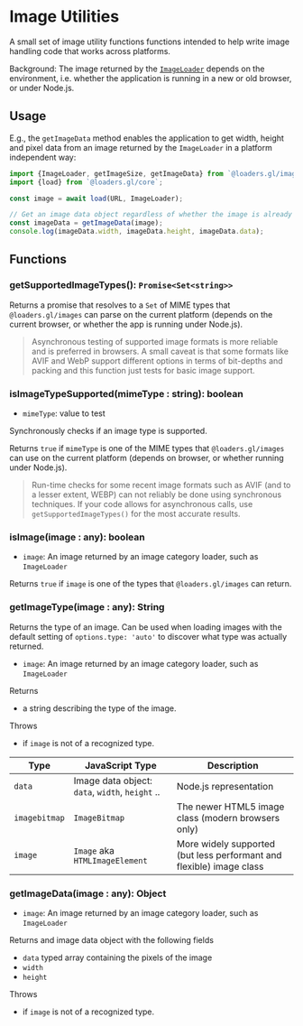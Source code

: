 # Image Utilities

A small set of image utility functions functions intended to help write image handling code that works across platforms.

Background: The image returned by the [`ImageLoader`](/docs/modules/images/api-reference/image-loader) depends on the environment, i.e. whether the application is running in a new or old browser, or under Node.js.

## Usage

E.g., the `getImageData` method enables the application to get width, height and pixel data from an image returned by the `ImageLoader` in a platform independent way:

```js
import {ImageLoader, getImageSize, getImageData} from `@loaders.gl/images`;
import {load} from `@loaders.gl/core`;

const image = await load(URL, ImageLoader);

// Get an image data object regardless of whether the image is already an `Image`, `ImageBitmap` or already an image data object
const imageData = getImageData(image);
console.log(imageData.width, imageData.height, imageData.data);
```

## Functions

### getSupportedImageTypes(): `Promise<Set<string>>`

Returns a promise that resolves to a `Set` of MIME types that `@loaders.gl/images` can parse on the current platform (depends on the current browser, or whether the app is running under Node.js).

> Asynchronous testing of supported image formats is more reliable and is preferred in browsers. A small caveat is that some formats like AVIF and WebP support different options in terms of bit-depths and packing and this function just tests for basic image support.

### isImageTypeSupported(mimeType : string): boolean

- `mimeType`: value to test

Synchronously checks if an image type is supported. 

Returns `true` if `mimeType` is one of the MIME types that `@loaders.gl/images` can use on the current platform (depends on browser, or whether running under Node.js).

> Run-time checks for some recent image formats such as AVIF (and to a lesser extent, WEBP) can not reliably be done using synchronous techniques. If your code allows for asynchronous calls, use `getSupportedImageTypes()` for the most accurate results.

### isImage(image : any): boolean

- `image`: An image returned by an image category loader, such as `ImageLoader`

Returns `true` if `image` is one of the types that `@loaders.gl/images` can return.

### getImageType(image : any): String

Returns the type of an image. Can be used when loading images with the default setting of `options.type: 'auto'` to discover what type was actually returned.

- `image`: An image returned by an image category loader, such as `ImageLoader`

Returns

- a string describing the type of the image.

Throws

- if `image` is not of a recognized type.

| Type          | JavaScript Type                                 | Description                                                          |
| ------------- | ----------------------------------------------- | -------------------------------------------------------------------- |
| `data`        | Image data object: `data`, `width`, `height` .. | Node.js representation                                               |
| `imagebitmap` | `ImageBitmap`                                   | The newer HTML5 image class (modern browsers only)                   |
| `image`       | `Image` aka `HTMLImageElement`                  | More widely supported (but less performant and flexible) image class |

### getImageData(image : any): Object

- `image`: An image returned by an image category loader, such as `ImageLoader`

Returns and image data object with the following fields

- `data` typed array containing the pixels of the image
- `width`
- `height`

Throws

- if `image` is not of a recognized type.
